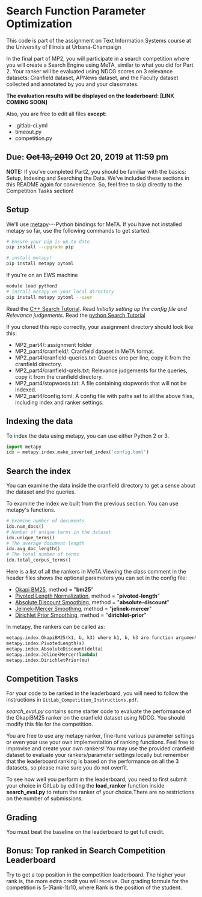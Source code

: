 # Search Function Parameter Optimization

This code is part of the assignment on Text Information Systems course at the University of Illinois at Urbana-Champaign

In the final part of MP2, you will participate in a search competition where you will create a Search Engine using MeTA, similar to what you did for Part 2. Your ranker will be evaluated using NDCG scores on 3 relevance datasets: Cranfield dataset, APNews dataset, and the Faculty dataset collected and annotated by you and your classmates. 

**The evaluation results will be displayed on the leaderboard: [LINK COMING SOON]**

Also, you are free to edit all files **except**:
- .gitlab-ci.yml
- timeout.py 
- competition.py

## Due: ~~Oct 13, 2019~~ Oct 20, 2019 at 11:59 pm

**NOTE:** If you've completed Part2, you should be familiar with the basics: Setup, Indexing and Searching the Data. We've included these sections in this README again for convenience. So, feel free to skip directly to the Competition Tasks section!

## Setup

We'll use [metapy](https://github.com/meta-toolkit/metapy)---Python bindings for MeTA. 
If you have not installed metapy so far, use the following commands to get started.

```bash
# Ensure your pip is up to date
pip install --upgrade pip

# install metapy!
pip install metapy pytoml
```

If you're on an EWS machine
```bash
module load python3
# install metapy on your local directory
pip install metapy pytoml --user
```

Read the [C++ Search Tutorial](https://meta-toolkit.org/search-tutorial.html). Read *Initially setting up the config file and Relevance judgements*.
Read the [python Search Tutorial](https://github.com/meta-toolkit/metapy/blob/master/tutorials/2-search-and-ir-eval.ipynb)

If you cloned this repo correctly, your assignment directory should look like this:
- MP2_part4/: assignment folder
- MP2_part4/cranfield/: Cranfield dataset in MeTA format.
- MP2_part4/cranfield-queries.txt: Queries one per line, copy it from the cranfield directory.
- MP2_part4/cranfield-qrels.txt: Relevance judgements for the queries, copy it from the cranfield directory.
- MP2_part4/stopwords.txt: A file containing stopwords that will not be indexed.
- MP2_part4/config.toml: A config file with paths set to all the above files, including index and ranker settings.

## Indexing the data
To index the data using metapy, you can use either Python 2 or 3.
```python
import metapy
idx = metapy.index.make_inverted_index('config.toml')
```

## Search the index
You can examine the data inside the cranfield directory to get a sense about the dataset and the queries.

To examine the index we built from the previous section. You can use metapy's functions.

```python
# Examine number of documents
idx.num_docs()
# Number of unique terms in the dataset
idx.unique_terms()
# The average document length
idx.avg_doc_length()
# The total number of terms
idx.total_corpus_terms()
```

Here is a list of all the rankers in MeTA.Viewing the class comment in the header files shows the optional parameters you can set in the config file:

- [Okapi BM25](https://github.com/meta-toolkit/meta/blob/master/include/meta/index/ranker/okapi_bm25.h), method = "**bm25**" 
- [Pivoted Length Normalization](https://github.com/meta-toolkit/meta/blob/master/include/meta/index/ranker/pivoted_length.h), method = "**pivoted-length**"
- [Absolute Discount Smoothing](https://github.com/meta-toolkit/meta/blob/master/include/meta/index/ranker/absolute_discount.h), method = "**absolute-discount**"
- [Jelinek-Mercer Smoothing](https://github.com/meta-toolkit/meta/blob/master/include/meta/index/ranker/jelinek_mercer.h), method = "**jelinek-mercer**"
- [Dirichlet Prior Smoothing](https://github.com/meta-toolkit/meta/blob/master/include/meta/index/ranker/dirichlet_prior.h), method = "**dirichlet-prior**"

In metapy, the rankers can be called as:

```python
metapy.index.OkapiBM25(k1, b, k3) where k1, b, k3 are function arguments, e.g. ranker = metapy.index.OkapiBM25(k1=1.2,b=0.75,k3=500)
metapy.index.PivotedLength(s) 
metapy.index.AbsoluteDiscount(delta)
metapy.index.JelinekMercer(lambda)
metapy.index.DirichletPrior(mu)
```
## Competition Tasks
For your code to be ranked in the leaderboard, you will need to follow the instructions in `GitLab_Competition_Instructions.pdf`.

*search_eval.py* contains some starter code to evaluate the performance of the OkapiBM25 ranker on the cranfield dataset using NDCG. You should modify this file for the competition. 

You are free to use any metapy ranker, fine-tune various parameter settings or even your use your own implementation of ranking functions. Feel free to improvise and create your own rankers! You may use the provided cranfield dataset to evaluate your rankers/parameter settings locally but remember that the leaderboard ranking is based on the performance on all the 3 datasets, so please make sure you do not overfit. 

To see how well you perform in the leaderboard, you need to first submit your choice in GitLab by editing the **load_ranker** function inside **search_eval.py** to return the ranker of your choice.There are no restrictions on the number of submissions.

## Grading

You must beat the baseline on the leaderboard to get full credit.

## Bonus: Top ranked in Search Competition Leaderboard

Try to get a top position in the competition leaderboard. The higher your rank is, the more extra credit you will receive.
Our grading formula for the competition is  5-(Rank-1)/10, where Rank is the position of the student.